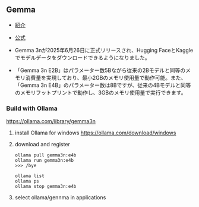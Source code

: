 ## Gemma

- [紹介](https://gigazine.net/news/20250627-google-gemma-3n-full-release/)

- [公式](https://developers.googleblog.com/en/introducing-gemma-3n-developer-guide/?_gl=1*xzeajg*_up*MQ..*_ga*MTk4NzQ2MjMzNi4xNzUxNzI0NzAx*_ga_H733Y2BZES*czE3NTE3MjQ3MDEkbzEkZzEkdDE3NTE3MjU1MjMkajYwJGwwJGgw)

- Gemma 3nが2025年6月26日に正式リリースされ、Hugging FaceとKaggleでモデルデータをダウンロードできるようになりました。
- 「Gemma 3n E2B」はパラメーター数5Bながら従来の2Bモデルと同等のメモリ消費量を実現しており、最小2GBのメモリ使用量で動作可能。また、「Gemma 3n E4B」のパラメーター数は8Bですが、従来の4Bモデルと同等のメモリフットプリントで動作し、3GBのメモリ使用量で実行できます。

### Build with Ollama
https://ollama.com/library/gemma3n

1. install Ollama for windows
   https://ollama.com/download/windows

2. download and register
    ```
    ollama pull gemma3n:e4b
    ollama run gemma3n:e4b
    >>> /bye

    ollama list
    ollama ps
    ollama stop gemma3n:e4b
    ```
3. select ollama/gennma in applications

